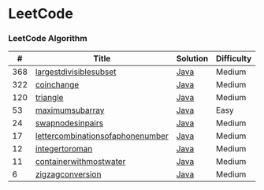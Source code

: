 LeetCode
========

### LeetCode Algorithm


| #   | Title                                                                                                                              | Solution                                                                                        | Difficulty |
| --- | ---------------------------------------------------------------------------------------------------------------------------------- | ----------------------------------------------------------------------------------------------- | ---------- |
| 368 | [largestdivisiblesubset](https://leetcode-cn.com/problems/largest-divisible-subset/)                                              | [Java](./algorithms/java/368.LargestDivisibleSubset.java)                                       | Medium     |
| 322 | [coinchange](https://leetcode-cn.com/problems/coin-change/)                                                                        | [Java](./algorithms/java/322.CoinChange.java)                                                   | Medium     |
| 120  | [triangle](https://leetcode-cn.com/problems/triangle/)                                                                           | [Java](./algorithms/java/120.Triangle.java)                                                     | Medium     |
| 53  | [maximumsubarray](https://leetcode-cn.com/problems/maximum-subarray/)                                                             | [Java](./algorithms/java/53.MaximumSubarray.java)                                               | Easy       |
| 24   | [swapnodesinpairs](https://leetcode-cn.com/problems/swap-nodes-in-pairs/)                                                          | [Java](./algorithms/java/24.SwapNodesInPairs.java)                                              | Medium     |
| 17  | [lettercombinationsofaphonenumber](https://leetcode-cn.com/problems/letter-combinations-of-a-phone-number/)                        | [Java](./algorithms/java/17.LetterCombinationsofaPhoneNumber.java)                              | Medium     |
| 12  | [integertoroman](https://leetcode-cn.com/problems/integer-to-roman/)                                                               | [Java](./algorithms/java/12.IntegerToRoman.java)                                                | Medium     |
| 11  | [containerwithmostwater](https://leetcode-cn.com/problems/container-with-most-water/)                                             | [Java](./algorithms/java/11.ContainerWithMostWater.java)                                        | Medium     |
| 6   | [zigzagconversion](https://leetcode-cn.com/problems/zigzag-conversion/)                                                            | [Java](./algorithms/java/6.ZigZagConversion.java)                                               | Medium     |



